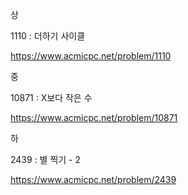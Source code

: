상

1110 : 더하기 사이클

https://www.acmicpc.net/problem/1110

중

10871 : X보다 작은 수

https://www.acmicpc.net/problem/10871

하

2439 : 별 찍기 - 2

https://www.acmicpc.net/problem/2439


